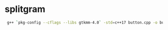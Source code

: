 # splitgram

```bash
 g++ `pkg-config --cflags --libs gtkmm-4.0` -std=c++17 button.cpp -o buttons.o includes/buttons.cc includes/buttons.h

```

